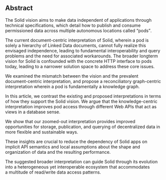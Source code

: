 ## Abstract 
<!-- Context      -->
The Solid vision aims to make data independent of applications
through technical specifications,
which detail how to publish and consume permissioned data
across multiple autonomous locations called <q>pods</q>.
<!-- Need         -->
The current document-centric interpretation of Solid,
wherein a pod is solely a hierarchy of Linked Data documents,
cannot fully realize this envisaged independence,
leading to fundamental interoperability and query problems
and the need for associated workarounds.
The broader longterm vision for Solid is confounded
with the concrete HTTP interface to pods today,
leading to a narrower solution space to address these core issues.
<!-- Task         -->
We examined the mismatch between the vision
and the prevalent document-centric interpretation,
and propose a reconciliatory graph-centric interpretation
wherein a pod is fundamentally a knowledge graph.
<!-- Object       -->
In this article,
we contrast the existing and proposed interpretations
in terms of how they support the Solid vision.
We argue that the knowledge-centric interpretation
improves pod access through different Web APIs
that act as views in a database sense.
<!-- Findings     -->
We show that our zoomed-out interpretation
provides improved opportunities for
storage, publication, and querying of decentralized data
in more flexible and sustainable ways.
<!-- Conclusion   -->
These insights are crucial to reduce
the dependency of Solid apps on implicit API semantics
and local assumptions about the shape and organization of data
and the resulting performance.
<!-- Perspectives -->
The suggested broader interpretation can guide Solid
through its evolution into a heterogeneous yet interoperable ecosystem
that accommodates a multitude of read/write data access patterns.
